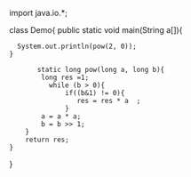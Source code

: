 

import java.io.*;

class Demo{
      public static void main(String a[]){

      System.out.println(pow(2, 0));
    }
 
           static long pow(long a, long b){
            long res =1;
              while (b > 0){
                  if((b&1) != 0){
                     res = res * a  ;
                  }
            a = a * a;
            b = b >> 1;
        }
        return res;
    }
}     
      
